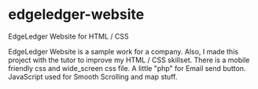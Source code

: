 # edgeledger-website
EdgeLedger Website for HTML / CSS 

EdgeLedger Website is a sample work for a company. Also, I made this project with the tutor to improve my HTML / CSS skillset.
There is a mobile friendly css and wide_screen css file. 
A little "php" for Email send button.
JavaScript used for Smooth Scrolling and map stuff.
